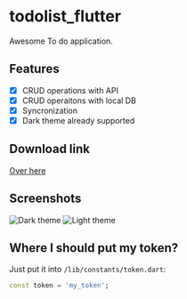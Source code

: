 # todolist_flutter

Awesome To do application.

## Features

- [x] CRUD operations with API
- [x] CRUD operaitons with local DB
- [x] Syncronization
- [x] Dark theme already supported

## Download link

[Over here](files/app.apk)

## Screenshots

![Dark theme](https://github.com/Bachar-official/todolist_flutter/blob/homework/1/files/scr1.png?raw=true)
![Light theme](https://github.com/Bachar-official/todolist_flutter/blob/homework/1/files/scr2.png?raw=true)

## Where I should put my token?

Just put it into `/lib/constants/token.dart`:

```token.dart
const token = 'my_token';
```